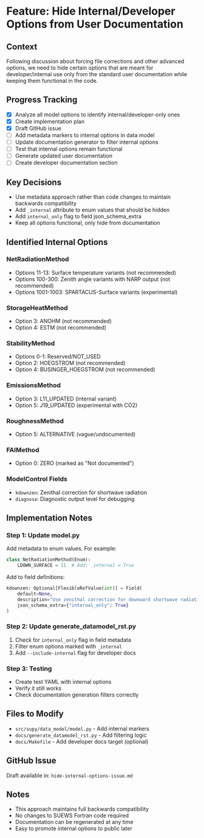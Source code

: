 # Feature: Hide Internal/Developer Options from User Documentation

## Context
Following discussion about forcing file corrections and other advanced options, we need to hide certain options that are meant for developer/internal use only from the standard user documentation while keeping them functional in the code.

## Progress Tracking
- [x] Analyze all model options to identify internal/developer-only ones
- [x] Create implementation plan
- [x] Draft GitHub issue
- [ ] Add metadata markers to internal options in data model
- [ ] Update documentation generator to filter internal options
- [ ] Test that internal options remain functional
- [ ] Generate updated user documentation
- [ ] Create developer documentation section

## Key Decisions
- Use metadata approach rather than code changes to maintain backwards compatibility
- Add `_internal` attribute to enum values that should be hidden
- Add `internal_only` flag to field json_schema_extra
- Keep all options functional, only hide from documentation

## Identified Internal Options

### NetRadiationMethod
- Options 11-13: Surface temperature variants (not recommended)
- Options 100-300: Zenith angle variants with NARP output (not recommended)
- Options 1001-1003: SPARTACUS-Surface variants (experimental)

### StorageHeatMethod
- Option 3: ANOHM (not recommended)
- Option 4: ESTM (not recommended)

### StabilityMethod
- Options 0-1: Reserved/NOT_USED
- Option 2: HOEGSTROM (not recommended)
- Option 4: BUSINGER_HOEGSTROM (not recommended)

### EmissionsMethod
- Option 3: L11_UPDATED (internal variant)
- Option 5: J19_UPDATED (experimental with CO2)

### RoughnessMethod
- Option 5: ALTERNATIVE (vague/undocumented)

### FAIMethod
- Option 0: ZERO (marked as "Not documented")

### ModelControl Fields
- `kdownzen`: Zenithal correction for shortwave radiation
- `diagnose`: Diagnostic output level for debugging

## Implementation Notes

### Step 1: Update model.py
Add metadata to enum values. For example:
```python
class NetRadiationMethod(Enum):
    LDOWN_SURFACE = 11  # Add: _internal = True
```

Add to field definitions:
```python
kdownzen: Optional[FlexibleRefValue(int)] = Field(
    default=None,
    description="Use zenithal correction for downward shortwave radiation",
    json_schema_extra={"internal_only": True}
)
```

### Step 2: Update generate_datamodel_rst.py
1. Check for `internal_only` flag in field metadata
2. Filter enum options marked with `_internal`
3. Add `--include-internal` flag for developer docs

### Step 3: Testing
- Create test YAML with internal options
- Verify it still works
- Check documentation generation filters correctly

## Files to Modify
- `src/supy/data_model/model.py` - Add internal markers
- `docs/generate_datamodel_rst.py` - Add filtering logic
- `docs/Makefile` - Add developer docs target (optional)

## GitHub Issue
Draft available in: `hide-internal-options-issue.md`

## Notes
- This approach maintains full backwards compatibility
- No changes to SUEWS Fortran code required
- Documentation can be regenerated at any time
- Easy to promote internal options to public later
